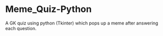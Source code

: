 # Meme_Quiz-Python
A GK quiz using python (Tkinter) which pops up a meme after answering each question.

